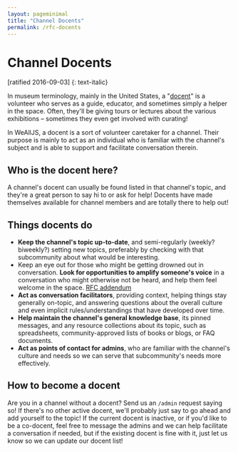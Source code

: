 ```yaml
---
layout: pageminimal
title: "Channel Docents"
permalink: /rfc-docents
---
```


# Channel Docents

[ratified 2016-09-03]
{: text-italic}

In museum terminology, mainly in the United States, a "[docent](https://en.wikipedia.org/wiki/Museum_docent)" is a volunteer who serves as a guide, educator, and sometimes simply a helper in the space. Often, they'll be giving tours or lectures about the various exhibitions – sometimes they even get involved with curating!

In WeAllJS, a docent is a sort of volunteer caretaker for a channel. Their purpose is mainly to act as an individual who is familiar with the channel's subject and is able to support and facilitate conversation therein.

## Who is the docent here?

A channel's docent can usually be found listed in that channel's topic, and they're a great person to say hi to or ask for help! Docents have made themselves available for channel members and are totally there to help out!

## Things docents do

   * **Keep the channel's topic up-to-date**, and semi-regularly (weekly? biweekly?) setting new topics, preferably by checking with that subcommunity about what would be interesting.
   * Keep an eye out for those who might be getting drowned out in conversation. **Look for opportunities to amplify someone's voice** in a conversation who might otherwise not be heard, and help them feel welcome in the space. [RFC addendum](https://wealljs.slack.com/files/kat/F285M3N6S/RFC__r__-_Inclusion_by_docents)
   * **Act as conversation facilitators**, providing context, helping things stay generally on-topic, and answering questions about the overall culture and even implicit rules/understandings that have developed over time.
   * **Help maintain the channel's general knowledge base**, its pinned messages, and any resource collections about its topic, such as spreadsheets, community-approved lists of books or blogs, or FAQ documents.
   * **Act as points of contact for admins**, who are familiar with the channel's culture and needs so we can serve that subcommunity's needs more effectively.

## How to become a docent

Are you in a channel without a docent? Send us an `/admin` request saying so! If there's no other active docent, we'll probably just say to go ahead and add yourself to the topic! If the current docent is inactive, or if you'd like to be a co-docent, feel free to message the admins and we can help facilitate a conversation if needed, but if the existing docent is fine with it, just let us know so we can update our docent list!
